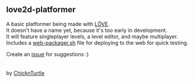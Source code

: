 
## love2d-platformer

A basic platformer being made with [LÖVE](https://love2d.org/).\
It doesn't have a name yet, because it's too early in development.\
It will feature singleplayer levels, a level editor, and maybe multiplayer.\
Includes a [web-packager.sh](https://github.com/ChicknTurtle/love2d-platformer/blob/main/web-packager.sh) file for deploying to the web for quick testing.

Create an [issue](https://github.com/ChicknTurtle/love2d-platformer/issues) for suggestions :)
\
\
\
by [ChicknTurtle](https://github.com/ChicknTurtle)
